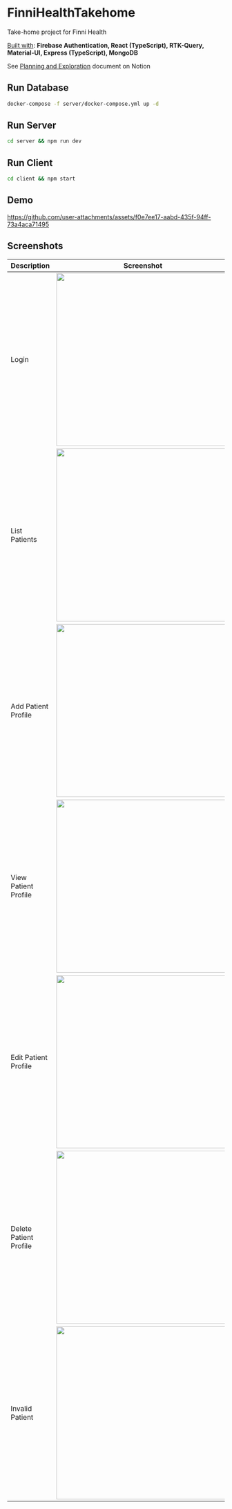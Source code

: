 # FinniHealthTakehome

Take-home project for Finni Health

<ins>Built with</ins>: **Firebase Authentication, React (TypeScript), RTK-Query, Material-UI, Express (TypeScript), MongoDB**

See [Planning and Exploration](https://wheat-dragon-4fd.notion.site/Finni-Health-Takehome-Exploration-115383ad2ad18065b4eec69839faed12) document on Notion

## Run Database

```bash
docker-compose -f server/docker-compose.yml up -d
```

## Run Server

```bash
cd server && npm run dev
```

## Run Client

```bash
cd client && npm start
```

## Demo

https://github.com/user-attachments/assets/f0e7ee17-aabd-435f-94ff-73a4aca71495


## Screenshots
| Description    | Screenshot |
| -------- | ------- |
| Login    | <img src=https://github.com/user-attachments/assets/4d5565e9-5ec9-4754-a958-b2d4d596df5b width=400px> |
| List Patients | <img src=https://github.com/user-attachments/assets/17092161-e599-45dd-a2e9-709850286eb6 width=400px> |
| Add Patient Profile | <img src=https://github.com/user-attachments/assets/da5a4d2c-f094-4d26-b40d-688384a05fde width=400px> |
| View Patient Profile | <img src=https://github.com/user-attachments/assets/a9d6c4e9-66e7-4c28-9a1e-8893c8b06748 width=400px> |
| Edit Patient Profile | <img src=https://github.com/user-attachments/assets/d740d0ab-c7aa-4e0a-91f0-9e85c9a9f3b3 width=400px> |
| Delete Patient Profile | <img src=https://github.com/user-attachments/assets/8e7e287a-9bd3-4a55-afd3-7d50e1a04c67 width=400px> |
| Invalid Patient | <img src=https://github.com/user-attachments/assets/ef06a607-f4ac-4e32-890a-2fbf9489ab69 width=400px> |


